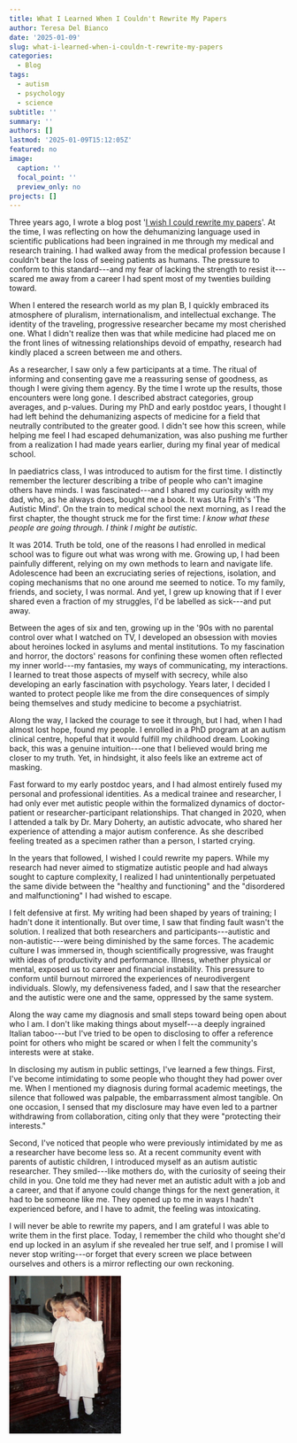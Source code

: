 ```yaml
---
title: What I Learned When I Couldn't Rewrite My Papers
author: Teresa Del Bianco
date: '2025-01-09'
slug: what-i-learned-when-i-couldn-t-rewrite-my-papers
categories:
  - Blog
tags:
  - autism
  - psychology
  - science
subtitle: ''
summary: ''
authors: []
lastmod: '2025-01-09T15:12:05Z'
featured: no
image:
  caption: ''
  focal_point: ''
  preview_only: no
projects: []
---
```


Three years ago, I wrote a blog post '[I wish I could rewrite my papers](https://tdbianco.netlify.app/post/i-wish-i-could-rewrite-my-papers/)'. At the time, I was reflecting on how the dehumanizing language used in scientific publications had been ingrained in me through my medical and research training. I had walked away from the medical profession because I couldn't bear the loss of seeing patients as humans. The pressure to conform to this standard---and my fear of lacking the strength to resist it---scared me away from a career I had spent most of my twenties building toward.

When I entered the research world as my plan B, I quickly embraced its atmosphere of pluralism, internationalism, and intellectual exchange. The identity of the traveling, progressive researcher became my most cherished one. What I didn't realize then was that while medicine had placed me on the front lines of witnessing relationships devoid of empathy, research had kindly placed a screen between me and others.

As a researcher, I saw only a few participants at a time. The ritual of informing and consenting gave me a reassuring sense of goodness, as though I were giving them agency. By the time I wrote up the results, those encounters were long gone. I described abstract categories, group averages, and p-values. During my PhD and early postdoc years, I thought I had left behind the dehumanizing aspects of medicine for a field that neutrally contributed to the greater good. I didn't see how this screen, while helping me feel I had escaped dehumanization, was also pushing me further from a realization I had made years earlier, during my final year of medical school.

In paediatrics class, I was introduced to autism for the first time. I distinctly remember the lecturer describing a tribe of people who can't imagine others have minds. I was fascinated---and I shared my curiosity with my dad, who, as he always does, bought me a book. It was Uta Frith's 'The Autistic Mind'. On the train to medical school the next morning, as I read the first chapter, the thought struck me for the first time: *I know what these people are going through. I think I might be autistic.*

It was 2014. Truth be told, one of the reasons I had enrolled in medical school was to figure out what was wrong with me. Growing up, I had been painfully different, relying on my own methods to learn and navigate life. Adolescence had been an excruciating series of rejections, isolation, and coping mechanisms that no one around me seemed to notice. To my family, friends, and society, I was normal. And yet, I grew up knowing that if I ever shared even a fraction of my struggles, I'd be labelled as sick---and put away.

Between the ages of six and ten, growing up in the '90s with no parental control over what I watched on TV, I developed an obsession with movies about heroines locked in asylums and mental institutions. To my fascination and horror, the doctors' reasons for confining these women often reflected my inner world---my fantasies, my ways of communicating, my interactions. I learned to treat those aspects of myself with secrecy, while also developing an early fascination with psychology. Years later, I decided I wanted to protect people like me from the dire consequences of simply being themselves and study medicine to become a psychiatrist.

Along the way, I lacked the courage to see it through, but I had, when I had almost lost hope, found my people. I enrolled in a PhD program at an autism clinical centre, hopeful that it would fulfill my childhood dream. Looking back, this was a genuine intuition---one that I believed would bring me closer to my truth. Yet, in hindsight, it also feels like an extreme act of masking.

Fast forward to my early postdoc years, and I had almost entirely fused my personal and professional identities. As a medical trainee and researcher, I had only ever met autistic people within the formalized dynamics of doctor-patient or researcher-participant relationships. That changed in 2020, when I attended a talk by Dr. Mary Doherty, an autistic advocate, who shared her experience of attending a major autism conference. As she described feeling treated as a specimen rather than a person, I started crying.

In the years that followed, I wished I could rewrite my papers. While my research had never aimed to stigmatize autistic people and had always sought to capture complexity, I realized I had unintentionally perpetuated the same divide between the "healthy and functioning" and the "disordered and malfunctioning" I had wished to escape.

I felt defensive at first. My writing had been shaped by years of training; I hadn't done it intentionally. But over time, I saw that finding fault wasn't the solution. I realized that both researchers and participants---autistic and non-autistic---were being diminished by the same forces. The academic culture I was immersed in, though scientifically progressive, was fraught with ideas of productivity and performance. Illness, whether physical or mental, exposed us to career and financial instability. This pressure to conform until burnout mirrored the experiences of neurodivergent individuals. Slowly, my defensiveness faded, and I saw that the researcher and the autistic were one and the same, oppressed by the same system.

Along the way came my diagnosis and small steps toward being open about who I am. I don't like making things about myself---a deeply ingrained Italian taboo---but I've tried to be open to disclosing to offer a reference point for others who might be scared or when I felt the community's interests were at stake.

In disclosing my autism in public settings, I've learned a few things. First, I've become intimidating to some people who thought they had power over me. When I mentioned my diagnosis during formal academic meetings, the silence that followed was palpable, the embarrassment almost tangible. On one occasion, I sensed that my disclosure may have even led to a partner withdrawing from collaboration, citing only that they were "protecting their interests."

Second, I've noticed that people who were previously intimidated by me as a researcher have become less so. At a recent community event with parents of autistic children, I introduced myself as an autism autistic researcher. They smiled---like mothers do, with the curiosity of seeing their child in you. One told me they had never met an autistic adult with a job and a career, and that if anyone could change things for the next generation, it had to be someone like me. They opened up to me in ways I hadn't experienced before, and I have to admit, the feeling was intoxicating.

I will never be able to rewrite my papers, and I am grateful I was able to write them in the first place. Today, I remember the child who thought she'd end up locked in an asylum if she revealed her true self, and I promise I will never stop writing---or forget that every screen we place between ourselves and others is a mirror reflecting our own reckoning.

<img src="images/Teresa Del Bianco 1 copy-01.jpg" width="40%"/>
